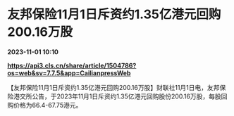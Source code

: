 # 友邦保险11月1日斥资约1.35亿港元回购200.16万股

**2023-11-01 10:10**

**https://api3.cls.cn/share/article/1504786?os=web&sv=7.7.5&app=CailianpressWeb**

【友邦保险11月1日斥资约1.35亿港元回购200.16万股】财联社11月1日电，友邦保险港交所公告，于2023年11月1日斥资约1.35亿港元回购股份200.16万股，每股回购价格为66.4-67.75港元。